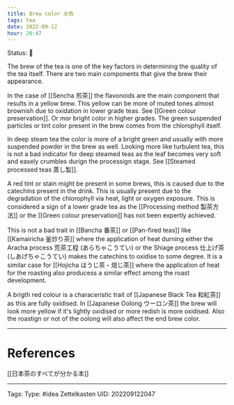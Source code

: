 ```yaml
---
title: Brew color 水色
tags: tea
date: 2022-09-12
hour: 20:47
---
```

Status: 🌱

The brew of the tea is one of the key factors in determining the quality of the tea itself. There are two main components that give the brew their appearance. 

In the case of [[Sencha 煎茶]] the flavonoids are the main component that results in a yellow brew. This yellow can be more of muted tones almost brownish due to oxidation in lower grade teas. See [[Green colour preservation]]. Or mor bright color in higher grades. The green suspended particles or tint color present in the brew comes from the chlorophyll itself.

In deep steam tea the color is more of a bright green and usually with more suspended powder in the brew as well. Looking more like  turbulent tea, this is not a bad indicator for deep steamed teas as the leaf becomes very soft and easely crumbles durign the processign stage. See [[Steamed processed teas 蒸し製]].

A red tint or stain might be present in some brews, this is caused due to the catechins present in the drink. This is usually present due to the degradation of the chlorophyll via heat, light or oxygen exposure. This is considered a sign of a lower grade tea as the [[Processing method 製茶方法]] or the [[Green colour preservation]] has not been expertly achieved. 

This is not a bad trait in [[Bancha 番茶]] or [[Pan-fired teas]] like  [[Kamairicha  釜炒り茶]] where the application of heat durning either the Aracha process 荒茶工程 (あらちゃこうてい) or the Shiage process 仕上げ茶 (しあげちゃこうてい) makes the catechins to oxidise to some degree. It is a similar case for [[Hojicha ほうじ茶・焙じ茶]] where the application of heat for the roasting also producess a similar effect among the roast development.

A brigth red colour is a characeristic trait of [[Japanese Black Tea 和紅茶]] as this are fully oxidised. In [[Japanese Oolong ウーロン茶]] the brew will look more yellow if it's lightly oxidised or more redish is more oxidised. Also the roastign or not of the oolong will also affect the end brew color.

---
# References
[[日本茶のすべてが分かる本]]

---
Tags:
Type: #idea
Zettelkasten UID: 202209122047
